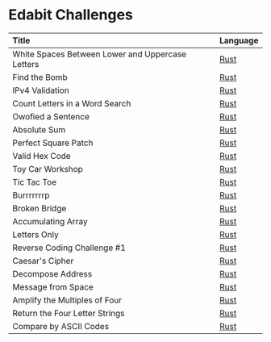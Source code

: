# Edabit Challenges

| Title          | Language     |
| :------------- |:-------------|
| White Spaces Between Lower and Uppercase Letters | [ Rust ](https://github.com/Tagnard/challanges/blob/2b859ace6792f3736881d65cbad943ffc1f6b555/edabit/rust/src/lib.rs#L5-L12) |
| Find the Bomb                                    | [ Rust ](https://github.com/Tagnard/challanges/blob/2b859ace6792f3736881d65cbad943ffc1f6b555/edabit/rust/src/lib.rs#L21-L30) |
| IPv4 Validation                                  | [ Rust ](https://github.com/Tagnard/challanges/blob/2b859ace6792f3736881d65cbad943ffc1f6b555/edabit/rust/src/lib.rs#L39-L58) |
| Count Letters in a Word Search                   | [ Rust ](https://github.com/Tagnard/challanges/blob/2b859ace6792f3736881d65cbad943ffc1f6b555/edabit/rust/src/lib.rs#L70-L83) |
| Owofied a Sentence                               | [ Rust ](https://github.com/Tagnard/challanges/blob/2b859ace6792f3736881d65cbad943ffc1f6b555/edabit/rust/src/lib.rs#L102-L109) |
| Absolute Sum                                     | [ Rust ](https://github.com/Tagnard/challanges/blob/3ee8450d0a78ecce6349a0f0b05c5034026615ce/edabit/rust/src/lib.rs#L118-L127) |
| Perfect Square Patch                             | [ Rust ](https://github.com/Tagnard/challanges/blob/3ee8450d0a78ecce6349a0f0b05c5034026615ce/edabit/rust/src/lib.rs#L137-L142) |
| Valid Hex Code                                   | [ Rust ](https://github.com/Tagnard/challanges/blob/3ee8450d0a78ecce6349a0f0b05c5034026615ce/edabit/rust/src/lib.rs#L169-L175) |
| Toy Car Workshop                                 | [ Rust ](https://github.com/Tagnard/challanges/blob/3ee8450d0a78ecce6349a0f0b05c5034026615ce/edabit/rust/src/lib.rs#L188-L202) |
| Tic Tac Toe                                      | [ Rust ](https://github.com/Tagnard/challanges/blob/3ee8450d0a78ecce6349a0f0b05c5034026615ce/edabit/rust/src/lib.rs#L211-L232) |
| Burrrrrrrp                                       | [ Rust ](https://github.com/Tagnard/challanges/blob/3ee8450d0a78ecce6349a0f0b05c5034026615ce/edabit/rust/src/lib.rs#L255-L260) |
| Broken Bridge                                    | [ Rust ](https://github.com/Tagnard/challanges/blob/3ee8450d0a78ecce6349a0f0b05c5034026615ce/edabit/rust/src/lib.rs#L269-L279) |
| Accumulating Array                               | [ Rust ](https://github.com/Tagnard/challanges/blob/3ee8450d0a78ecce6349a0f0b05c5034026615ce/edabit/rust/src/lib.rs#L288-L301) |
| Letters Only                                     | [ Rust ](https://github.com/Tagnard/challanges/blob/3ee8450d0a78ecce6349a0f0b05c5034026615ce/edabit/rust/src/lib.rs#L311-L317) |
| Reverse Coding Challenge #1                      | [ Rust ](https://github.com/Tagnard/challanges/blob/3ee8450d0a78ecce6349a0f0b05c5034026615ce/edabit/rust/src/lib.rs#L329-L339) |
| Caesar's Cipher                                  | [ Rust ](https://github.com/Tagnard/challanges/blob/3ee8450d0a78ecce6349a0f0b05c5034026615ce/edabit/rust/src/lib.rs#L349-L373) |
| Decompose Address                                | [ Rust ](https://github.com/Tagnard/challanges/blob/3ee8450d0a78ecce6349a0f0b05c5034026615ce/edabit/rust/src/lib.rs#L382-L395) |
| Message from Space                               | [ Rust ](https://github.com/Tagnard/challanges/blob/3ee8450d0a78ecce6349a0f0b05c5034026615ce/edabit/rust/src/lib.rs#L404-L417) |
| Amplify the Multiples of Four                    | [ Rust ](https://github.com/Tagnard/challanges/blob/dfb8e34108fc1071840b68edd64b96d443774f74/edabit/rust/src/lib.rs#L426-L433) |
| Return the Four Letter Strings                   | [ Rust ](https://github.com/Tagnard/challanges/blob/2c63d3a41e43337e9c4725bf6d0ee7484f450b60/edabit/rust/src/lib.rs#L442-L448) |
| Compare by ASCII Codes                           | [ Rust ](https://github.com/Tagnard/challanges/blob/2c63d3a41e43337e9c4725bf6d0ee7484f450b60/edabit/rust/src/lib.rs#L457-L475) |